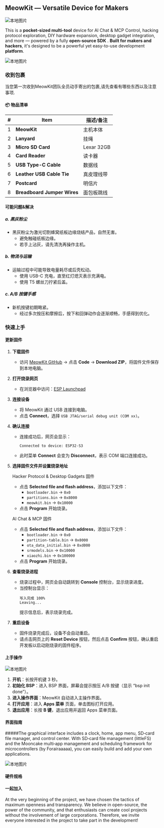 ## **MeowKit — Versatile Device for Makers**

![本地图片](2.assets/header.png)

​This is a **pocket-sized multi-tool** device for AI Chat & MCP Control, hacking protocol exploration, DIY hardware expansion, desktop gadget integration, and more — powered by a fully **open-source SDK** . **Built for makers and hackers**, it's designed to be a powerful yet easy-to-use development **platform**.

![本地图片](2.assets/apps.png)

### 收到包裹

当您第一次收到MeowKit团队全员动手寄出的包裹,请先查看有哪些东西以及注意事项.

#### 📦 物品清单

| #  | Item                    | 描述/备注            |
|----|--------------------------|----------------------|
| 1  | **MeowKit**              | 主机本体             |
| 2  | **Lanyard**              | 挂绳                 |
| 3  | **Micro SD Card**        | Lexar 32GB           |
| 4  | **Card Reader**          | 读卡器               |
| 5  | **USB Type-C Cable**     | 数据线               |
| 6  | **Leather USB Cable Tie**| 真皮理线带           |
| 7  | **Postcard**             | 明信片               |
| 8  | **Breadboard Jumper Wires** | 面包板跳线        |


#### 可能问题&解决

##### a. 黑灰粉尘
- 黑灰粉尘为激光切割蜂窝纸板边缘烧结产品，自然无害。
  - 避免触碰纸板边缘。
  - 若手上沾灰，请先清洗再操作主机。

##### b. 物流与运输
- 运输过程中可能导致电量耗尽或后壳松动。
  - 使用 USB-C 充电，直至红灯熄灭表示充满电。
  - 使用 T5 螺丝刀拧紧后盖。

##### c. A/B 按键手感
- 新机按键初期略紧。
  - 经过多次按压和摩擦后，按下和回弹动作会逐渐顺畅，手感得到优化。


### 快速上手

#### 更新固件

1. **下载固件**
   - 访问 [MeowKit GitHub](https://github.com/happy-mingo/MeowKit) → 点击 **Code** → **Download ZIP**，将固件文件保存到本地电脑。

2. **打开烧录网页**
   - 在浏览器中访问：[ESP Launchpad](https://espressif.github.io/esp-launchpad/)

3. **连接设备**
   - 将 MeowKit 通过 USB 连接到电脑。
   - 点击 **Connect**，选择 `USB JTAG/serial debug unit (COM xx)`。

4. **确认连接**
   - 连接成功后，网页会显示：
     ```
     Connected to device: ESP32-S3
     ```
   - 此时菜单 **Connect** 会变为 **Disconnect**，表示 COM 端口连接成功。

5. **选择固件文件并设置烧录地址**

    Hacker Protocol & Desktop Gadgets 固件
    - 点击 **Selected file and flash address**，添加以下文件：
       - `bootloader.bin` → `0x0`
       - `partitions.bin` → `0x8000`
       - `meowkit.bin` → `0x10000`
    - 点击 **Program** 开始烧录。
    
    AI Chat & MCP 固件
    - 点击 **Selected file and flash address**，添加以下文件：
       - `bootloader.bin` → `0x0`
       - `partition-table.bin` → `0x8000`
       - `ota_data_initial.bin` → `0xd000`
       - `srmodels.bin` → `0x10000`
       - `xiaozhi.bin` → `0x100000`
    - 点击 **Program** 开始烧录。


7. **查看烧录进程**
   - 烧录过程中，网页会自动跳转到 **Console** 控制台，显示烧录进度。
   - 当控制台显示：
     ```
     写入完成 100% 
     Leaving...
     ```
     提示信息后，表示烧录完成。

8. **重启设备**
   - 固件烧录完成后，设备不会自动重启。
   - 请点击网页上的 **Reset Device** 按钮，然后点击 **Confirm** 按钮，确认重启开发板以启动刚烧录的固件程序。


#### 上手操作

![本地图片](2.assets/get_start.png)

1. **开机**：长按开机键 3 秒。  
2. **初始化 BSP**：进入 BSP 界面，屏幕会提示按压 A/B 按键（显示 “bsp init done”）。  
3. **进入操作界面**：MeowKit 自动进入主操作界面。  
4. **打开应用**：进入 **Apps 菜单** 页面，单击图标打开应用。  
5. **退出应用**：长按 **B 键**，退出应用并返回 Apps 菜单页面。


#### 界面指南

#####The graphical interface includes a clock, home, app menu, SD‑card file manager, and control center. With SD‑card file management (littleFS) and the Mooncake multi‑app management and scheduling framework for microcontrollers (by Forairaaaaa), you can easily build and add your own applications.

![本地图片](2.assets/ui.png)


#### 硬件规格


#### 一起加入

At the very beginning of the project, we have chosen the tactics of maximum openness and transparency. We believe in open-source, the power of the community, and that enthusiasts can create cool projects without the involvement of large corporations. Therefore, we invite everyone interested in the project to take part in the development!
















